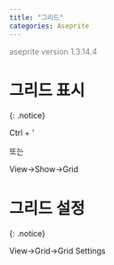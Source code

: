 ```yaml
---
title: "그리드"
categories: Aseprite
---
```





<span style="color:gray">aseprite version 1.3.14.4</span>




# 그리드 표시
{: .notice}

Ctrl + '

또는

View->Show->Grid




# 그리드 설정
{: .notice}

View->Grid->Grid Settings